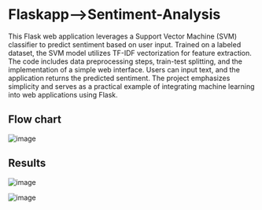 # Flaskapp-->Sentiment-Analysis
This Flask web application leverages a Support Vector Machine (SVM) classifier to predict sentiment based on user input.
Trained on a labeled dataset, the SVM model utilizes TF-IDF vectorization for feature extraction. 
The code includes data preprocessing steps, train-test splitting, and the implementation of a simple web interface.
Users can input text, and the application returns the predicted sentiment.
The project emphasizes simplicity and serves as a practical example of integrating machine learning into web applications using Flask.

## Flow chart
![image](https://github.com/HarshJoshi009/Flaskapp-SentimentAnalysis/assets/96170773/ef3c34da-ec9a-4b22-b9ee-547e57be335c)

## Results
![image](https://github.com/HarshJoshi009/Flaskapp-SentimentAnalysis/assets/96170773/ca2802ff-e0bd-4ba4-a8c3-5f48612d916b)


![image](https://github.com/HarshJoshi009/Flaskapp-SentimentAnalysis/assets/96170773/9d6ac14e-7541-48c6-8064-5b430e2825dc)

